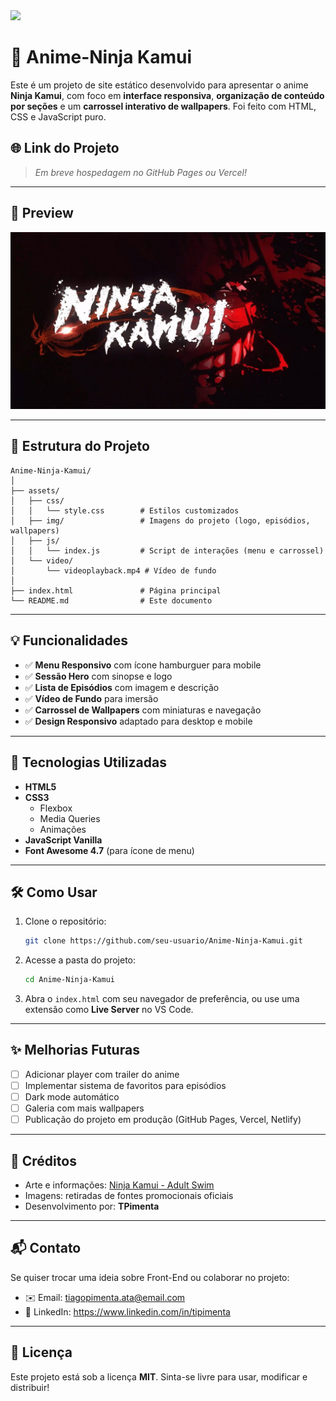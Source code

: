 <img src="https://github.com/user-attachments/assets/cdd5921f-64b8-49fa-a83c-d162407dbbe5">


# 🥷 Anime-Ninja Kamui

Este é um projeto de site estático desenvolvido para apresentar o anime **Ninja Kamui**, com foco em **interface responsiva**, **organização de conteúdo por seções** e um **carrossel interativo de wallpapers**. Foi feito com HTML, CSS e JavaScript puro.

## 🌐 Link do Projeto

> *Em breve hospedagem no GitHub Pages ou Vercel!*

---

## 📸 Preview

![Preview do site](./assets/img/wallpaper1.jpg)

---

## 📁 Estrutura do Projeto

```
Anime-Ninja-Kamui/
│
├── assets/
│   ├── css/
│   │   └── style.css        # Estilos customizados
│   ├── img/                 # Imagens do projeto (logo, episódios, wallpapers)
│   ├── js/
│   │   └── index.js         # Script de interações (menu e carrossel)
│   └── video/
│       └── videoplayback.mp4 # Vídeo de fundo
│
├── index.html               # Página principal
└── README.md                # Este documento
```

---

## 💡 Funcionalidades

- ✅ **Menu Responsivo** com ícone hamburguer para mobile
- ✅ **Sessão Hero** com sinopse e logo
- ✅ **Lista de Episódios** com imagem e descrição
- ✅ **Vídeo de Fundo** para imersão
- ✅ **Carrossel de Wallpapers** com miniaturas e navegação
- ✅ **Design Responsivo** adaptado para desktop e mobile

---

## 🧩 Tecnologias Utilizadas

- **HTML5**  
- **CSS3**
  - Flexbox
  - Media Queries
  - Animações
- **JavaScript Vanilla**
- **Font Awesome 4.7** (para ícone de menu)

---

## 🛠️ Como Usar

1. Clone o repositório:
   ```bash
   git clone https://github.com/seu-usuario/Anime-Ninja-Kamui.git
   ```

2. Acesse a pasta do projeto:
   ```bash
   cd Anime-Ninja-Kamui
   ```

3. Abra o `index.html` com seu navegador de preferência, ou use uma extensão como **Live Server** no VS Code.

---

## ✨ Melhorias Futuras

- [ ] Adicionar player com trailer do anime
- [ ] Implementar sistema de favoritos para episódios
- [ ] Dark mode automático
- [ ] Galeria com mais wallpapers
- [ ] Publicação do projeto em produção (GitHub Pages, Vercel, Netlify)

---

## 📸 Créditos

- Arte e informações: [Ninja Kamui - Adult Swim](https://www.adultswim.com)
- Imagens: retiradas de fontes promocionais oficiais
- Desenvolvimento por: **TPimenta**

---

## 📬 Contato

Se quiser trocar uma ideia sobre Front-End ou colaborar no projeto:

- ✉️ Email: tiagopimenta.ata@email.com  
- 💼 LinkedIn: https://www.linkedin.com/in/tipimenta

---

## 📄 Licença

Este projeto está sob a licença **MIT**. Sinta-se livre para usar, modificar e distribuir!
